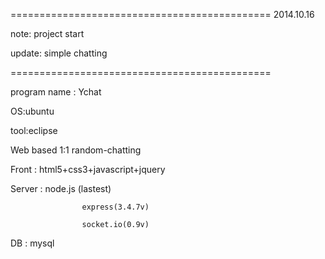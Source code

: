 



=============================================
2014.10.16

note:
project start

update:
simple chatting

=============================================

program name : Ychat

OS:ubuntu

tool:eclipse

Web based 1:1 random-chatting 

Front : html5+css3+javascript+jquery  

Server : node.js  (lastest)

                    express(3.4.7v)
                    
                    socket.io(0.9v)
                    
DB : mysql
